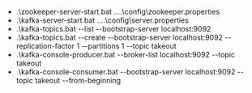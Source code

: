 - .\zookeeper-server-start.bat ..\..\config\zookeeper.properties
- .\kafka-server-start.bat ..\..\config\server.properties
- .\kafka-topics.bat --list --bootstrap-server localhost:9092
- .\kafka-topics.bat --create --bootstrap-server localhost:9092 --replication-factor 1 --partitions 1 --topic takeout
- .\kafka-console-producer.bat --broker-list localhost:9092 --topic takeout
- .\kafka-console-consumer.bat --bootstrap-server localhost:9092 --topic takeout --from-beginning